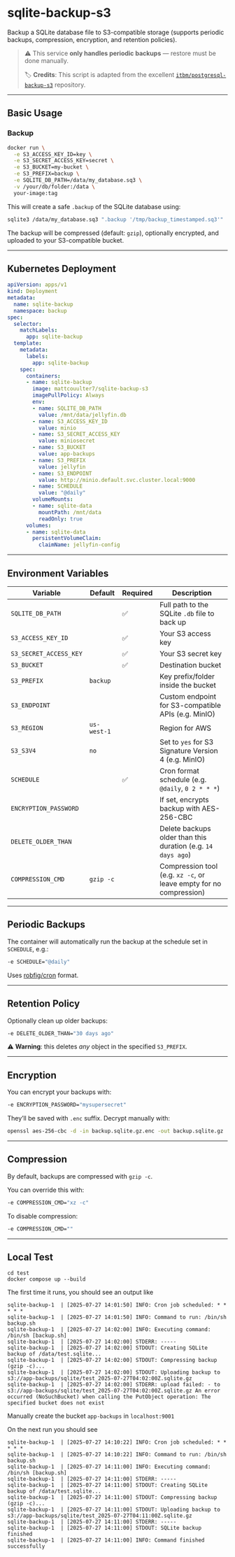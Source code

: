 # sqlite-backup-s3

Backup a SQLite database file to S3-compatible storage (supports periodic backups, compression, encryption, and retention policies).

> ⚠️ This service **only handles periodic backups** — restore must be done manually.
>
> 🏷️ **Credits**: This script is adapted from the excellent [`itbm/postgresql-backup-s3`](https://github.com/itbm/postgresql-backup-s3) repository.

---

## Basic Usage

### Backup

```sh
docker run \
  -e S3_ACCESS_KEY_ID=key \
  -e S3_SECRET_ACCESS_KEY=secret \
  -e S3_BUCKET=my-bucket \
  -e S3_PREFIX=backup \
  -e SQLITE_DB_PATH=/data/my_database.sq3 \
  -v /your/db/folder:/data \
  your-image:tag
```

This will create a safe `.backup` of the SQLite database using:

```sh
sqlite3 /data/my_database.sq3 ".backup '/tmp/backup_timestamped.sq3'"
```

The backup will be compressed (default: `gzip`), optionally encrypted, and uploaded to your S3-compatible bucket.

---

## Kubernetes Deployment

```yaml
apiVersion: apps/v1
kind: Deployment
metadata:
  name: sqlite-backup
  namespace: backup
spec:
  selector:
    matchLabels:
      app: sqlite-backup
  template:
    metadata:
      labels:
        app: sqlite-backup
    spec:
      containers:
      - name: sqlite-backup
        image: mattcouulter7/sqlite-backup-s3
        imagePullPolicy: Always
        env:
        - name: SQLITE_DB_PATH
          value: /mnt/data/jellyfin.db
        - name: S3_ACCESS_KEY_ID
          value: minio
        - name: S3_SECRET_ACCESS_KEY
          value: miniosecret
        - name: S3_BUCKET
          value: app-backups
        - name: S3_PREFIX
          value: jellyfin
        - name: S3_ENDPOINT
          value: http://minio.default.svc.cluster.local:9000
        - name: SCHEDULE
          value: "@daily"
        volumeMounts:
        - name: sqlite-data
          mountPath: /mnt/data
          readOnly: true
      volumes:
      - name: sqlite-data
        persistentVolumeClaim:
          claimName: jellyfin-config
```

---

## Environment Variables

| Variable               | Default     | Required | Description                                                        |
| ---------------------- | ----------- | -------- | ------------------------------------------------------------------ |
| `SQLITE_DB_PATH`       |             | ✅        | Full path to the SQLite `.db` file to back up                      |
| `S3_ACCESS_KEY_ID`     |             | ✅        | Your S3 access key                                                 |
| `S3_SECRET_ACCESS_KEY` |             | ✅        | Your S3 secret key                                                 |
| `S3_BUCKET`            |             | ✅        | Destination bucket                                                 |
| `S3_PREFIX`            | `backup`    |          | Key prefix/folder inside the bucket                                |
| `S3_ENDPOINT`          |             |          | Custom endpoint for S3-compatible APIs (e.g. MinIO)                |
| `S3_REGION`            | `us-west-1` |          | Region for AWS                                                     |
| `S3_S3V4`              | `no`        |          | Set to `yes` for S3 Signature Version 4 (e.g. MinIO)               |
| `SCHEDULE`             |             | ✅        | Cron format schedule (e.g. `@daily`, `0 2 * * *`)                  |
| `ENCRYPTION_PASSWORD`  |             |          | If set, encrypts backup with AES-256-CBC                           |
| `DELETE_OLDER_THAN`    |             |          | Delete backups older than this duration (e.g. `14 days ago`)       |
| `COMPRESSION_CMD`      | `gzip -c`   |          | Compression tool (e.g. `xz -c`, or leave empty for no compression) |

---

## Periodic Backups

The container will automatically run the backup at the schedule set in `SCHEDULE`, e.g.:

```sh
-e SCHEDULE="@daily"
```

Uses [robfig/cron](https://pkg.go.dev/github.com/robfig/cron) format.

---

## Retention Policy

Optionally clean up older backups:

```sh
-e DELETE_OLDER_THAN="30 days ago"
```

⚠️ **Warning**: this deletes *any* object in the specified `S3_PREFIX`.

---

## Encryption

You can encrypt your backups with:

```sh
-e ENCRYPTION_PASSWORD="mysupersecret"
```

They’ll be saved with `.enc` suffix. Decrypt manually with:

```sh
openssl aes-256-cbc -d -in backup.sqlite.gz.enc -out backup.sqlite.gz
```

---

## Compression

By default, backups are compressed with `gzip -c`.

You can override this with:

```sh
-e COMPRESSION_CMD="xz -c"
```

To disable compression:

```sh
-e COMPRESSION_CMD=""
```

---

## Local Test

```shell
cd test
docker compose up --build
```


The first time it runs, you should see an output like

```shell
sqlite-backup-1  | [2025-07-27 14:01:50] INFO: Cron job scheduled: * * * * *
sqlite-backup-1  | [2025-07-27 14:01:50] INFO: Command to run: /bin/sh backup.sh
sqlite-backup-1  | [2025-07-27 14:02:00] INFO: Executing command: /bin/sh [backup.sh]                                                                                             
sqlite-backup-1  | [2025-07-27 14:02:00] STDERR: -----
sqlite-backup-1  | [2025-07-27 14:02:00] STDOUT: Creating SQLite backup of /data/test.sqlite...                                                                                   
sqlite-backup-1  | [2025-07-27 14:02:00] STDOUT: Compressing backup (gzip -c)...                                                                                                  
sqlite-backup-1  | [2025-07-27 14:02:00] STDOUT: Uploading backup to s3://app-backups/sqlite/test_2025-07-27T04:02:00Z.sqlite.gz
sqlite-backup-1  | [2025-07-27 14:02:00] STDERR: upload failed: - to s3://app-backups/sqlite/test_2025-07-27T04:02:00Z.sqlite.gz An error occurred (NoSuchBucket) when calling the PutObject operation: The specified bucket does not exist
```

Manually create the bucket `app-backups` in `localhost:9001`

On the next run you should see

```
sqlite-backup-1  | [2025-07-27 14:10:22] INFO: Cron job scheduled: * * * * *
sqlite-backup-1  | [2025-07-27 14:10:22] INFO: Command to run: /bin/sh backup.sh
sqlite-backup-1  | [2025-07-27 14:11:00] INFO: Executing command: /bin/sh [backup.sh]
sqlite-backup-1  | [2025-07-27 14:11:00] STDERR: -----
sqlite-backup-1  | [2025-07-27 14:11:00] STDOUT: Creating SQLite backup of /data/test.sqlite...                                                                                   
sqlite-backup-1  | [2025-07-27 14:11:00] STDOUT: Compressing backup (gzip -c)...                                                                                                  
sqlite-backup-1  | [2025-07-27 14:11:00] STDOUT: Uploading backup to s3://app-backups/sqlite/test_2025-07-27T04:11:00Z.sqlite.gz
sqlite-backup-1  | [2025-07-27 14:11:00] STDERR: -----                                                                                                                            
sqlite-backup-1  | [2025-07-27 14:11:00] STDOUT: SQLite backup finished
sqlite-backup-1  | [2025-07-27 14:11:00] INFO: Command finished successfully
```